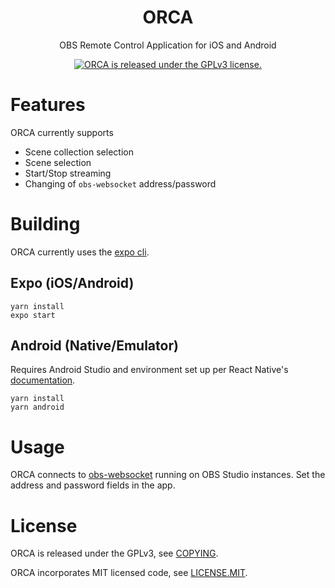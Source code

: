 <h1 align="center">
  ORCA
</h1>

<div align="center">
  <p>OBS Remote Control Application for iOS and Android</p>
  <a href="https://github.com/2bdkid/ORCA/blob/master/COPYING">
    <img src="https://img.shields.io/badge/License-GPLv3-blue.svg" alt="ORCA is released under the GPLv3 license." />
  </a>
</div>

# Features

ORCA currently supports

* Scene collection selection
* Scene selection
* Start/Stop streaming
* Changing of `obs-websocket` address/password

# Building

ORCA currently uses the [expo cli](https://docs.expo.io/workflow/expo-cli/).

## Expo (iOS/Android)

```
yarn install
expo start
```

## Android (Native/Emulator)

Requires Android Studio and environment set up per React Native's [documentation](https://reactnative.dev/docs/environment-setup).

```
yarn install
yarn android
```

# Usage

ORCA connects to [obs-websocket](https://github.com/Palakis/obs-websocket) running on OBS Studio instances. Set the address and password fields in the app.

# License

ORCA is released under the GPLv3, see [COPYING](https://github.com/2bdkid/ORCA/blob/main/COPYING).

ORCA incorporates MIT licensed code, see [LICENSE.MIT](https://github.com/2bdkid/ORCA/blob/main/LICENSE.MIT).